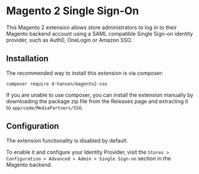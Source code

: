 # Magento 2 Single Sign-On

This Magento 2 extension allows store administrators to log in to their Magento backend account using a SAML compatible Single Sign-on identity provider, such as Auth0, OneLogin or Amazon SSO.

## Installation

The recommended way to install this extension is via composer:

```shell
composer require d-hansen/magento2-sso
```

If you are unable to use composer, you can install the extension manually by downloading the package zip file from the Releases page and extracting it to `app/code/MediaPartners/SSO`.

## Configuration

The extension functionality is disabled by default.

To enable it and configure your Identity Provider, visit the `Stores > Configuration > Advanced > Admin > Single Sign-on` section in the Magento backend.
